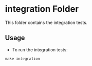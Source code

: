 # integration Folder

This folder contains the integration tests.

## Usage

* To run the integration tests:

```
make integration
```